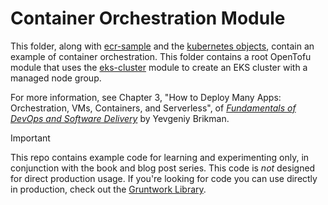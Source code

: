 # Container Orchestration Module

This folder, along with [ecr-sample](../ecr-sample) and the [kubernetes objects](../../../kubernetes), contain an 
example of container orchestration. This folder contains a root OpenTofu module that uses the 
[eks-cluster](../../modules/eks-cluster) module to create an EKS cluster with a managed node group.

For more information, see Chapter 3, "How to Deploy Many Apps: Orchestration, VMs, Containers, and Serverless", of
[_Fundamentals of DevOps and Software Delivery_](https://www.fundamentals-of-devops.com) by Yevgeniy Brikman.

> [!IMPORTANT]  
> This repo contains example code for learning and experimenting only, in conjunction with the book and blog post
> series. This code is _not_ designed for direct production usage. If you're looking for code you can use directly in
> production, check out the [Gruntwork Library](https://www.gruntwork.io/products/library).
